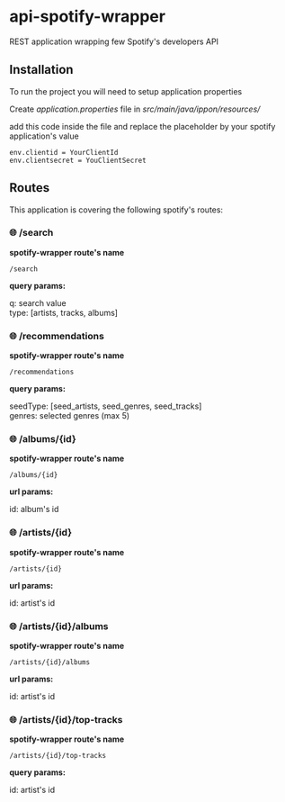# api-spotify-wrapper

REST application wrapping few Spotify's developers API

## Installation

To run the project you will need to setup application properties

Create *application.properties* file in *src/main/java/ippon/resources/*

add this code inside the file and replace the placeholder by your spotify application's value

```
env.clientid = YourClientId
env.clientsecret = YouClientSecret
```

## Routes

This application is covering the following spotify's routes:

### 🌐 /search ###

**spotify-wrapper route's name**

```
/search
```

**query params:**

q: search value</br>
type: [artists, tracks, albums]

### 🌐 /recommendations ###

**spotify-wrapper route's name**

```
/recommendations
```

**query params:**

seedType: [seed_artists, seed_genres, seed_tracks]</br>
genres: selected genres (max 5) 

### 🌐 /albums/{id} ###

**spotify-wrapper route's name**

```
/albums/{id}
```

**url params:**

id: album's id 

### 🌐 /artists/{id} ###

**spotify-wrapper route's name**

```
/artists/{id}
```

**url params:**

id: artist's id

### 🌐 /artists/{id}/albums ###

**spotify-wrapper route's name**

```
/artists/{id}/albums
```

**url params:**

id: artist's id

### 🌐 /artists/{id}/top-tracks ###

**spotify-wrapper route's name**

```
/artists/{id}/top-tracks
```

**query params:**

id: artist's id
